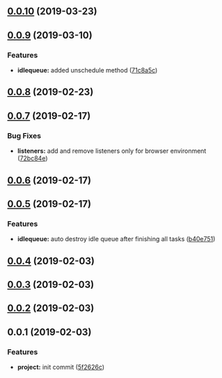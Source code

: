 <a name="0.0.10"></a>
## [0.0.10](https://github.com/mjancarik/idle-tasks/compare/0.0.9...0.0.10) (2019-03-23)



<a name="0.0.9"></a>
## [0.0.9](https://github.com/mjancarik/idle-tasks/compare/0.0.8...0.0.9) (2019-03-10)


### Features

* **idlequeue:** added unschedule method ([71c8a5c](https://github.com/mjancarik/idle-tasks/commit/71c8a5c))



<a name="0.0.8"></a>
## [0.0.8](https://github.com/mjancarik/idle-tasks/compare/0.0.7...0.0.8) (2019-02-23)



<a name="0.0.7"></a>
## [0.0.7](https://github.com/mjancarik/idle-tasks/compare/0.0.6...0.0.7) (2019-02-17)


### Bug Fixes

* **listeners:** add and remove listeners only for browser environment ([72bc84e](https://github.com/mjancarik/idle-tasks/commit/72bc84e))



<a name="0.0.6"></a>
## [0.0.6](https://github.com/mjancarik/idle-tasks/compare/0.0.5...0.0.6) (2019-02-17)



<a name="0.0.5"></a>
## [0.0.5](https://github.com/mjancarik/idle-tasks/compare/0.0.4...0.0.5) (2019-02-17)


### Features

* **idlequeue:** auto destroy idle queue after finishing all tasks ([b40e751](https://github.com/mjancarik/idle-tasks/commit/b40e751))



<a name="0.0.4"></a>
## [0.0.4](https://github.com/mjancarik/idle-tasks/compare/0.0.3...0.0.4) (2019-02-03)



<a name="0.0.3"></a>
## [0.0.3](https://github.com/mjancarik/idle-tasks/compare/0.0.2...0.0.3) (2019-02-03)



<a name="0.0.2"></a>
## [0.0.2](https://github.com/mjancarik/idle-tasks/compare/0.0.1...0.0.2) (2019-02-03)



<a name="0.0.1"></a>
## 0.0.1 (2019-02-03)


### Features

* **project:** init commit ([5f2626c](https://github.com/mjancarik/idle-tasks/commit/5f2626c))



